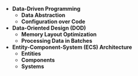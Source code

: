- **Data-Driven Programming**
  - **Data Abstraction**
  - **Configuration over Code**
- **Data-Oriented Design (DOD)**
  - **Memory Layout Optimization**
  - **Processing Data in Batches**
- **Entity-Component-System (ECS) Architecture**
  - **Entities**
  - **Components**
  - **Systems**
